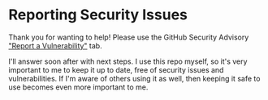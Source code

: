 # Reporting Security Issues

Thank you for wanting to help! Please use the GitHub Security Advisory 
["Report a Vulnerability"](https://github.com/MathiasSM/dotfiles/security/advisories/new) tab.

I'll answer soon after with next steps. I use this repo myself, so it's very important to me to 
keep it up to date, free of security issues and vulnerabilities. If I'm aware of others using it as well,
then keeping it safe to use becomes even more important to me.

